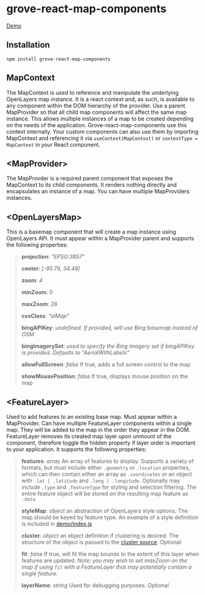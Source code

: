 # grove-react-map-components

[Demo](https://marklogic-community.github.io/grove-react-map-components/demo/dist/index.html)

## Installation

`npm install grove-react-map-components`

## MapContext

The MapContext is used to reference and manipulate the underlying OpenLayers map instance. It is a react context and, as such, is available to any component within the DOM hierarchy of the provider. Use a parent MapProvider so that all child map components will affect the same map instance. This allows multiple instances of a map to be created depending on the needs of the application. Grove-react-map-components use this context internally. Your custom components can also use them by importing MapContext and referencing it via `useContext(MapContext)` or `contextType = MapContext` in your React component.

## &lt;MapProvider&gt;

The MapProvder is a required parent component that exposes the MapContext to its child components. It renders nothing directly and encapsulates an instance of a map. You can have multiple MapProviders instances.

## &lt;OpenLayersMap&gt;

This is a basemap component that will create a map instance using OpenLayers API. It must appear within a MapProvider parent and supports the following properties:

> **projection**: *"EPSG:3857"* 
> 
> **center**: *[-95.79, 34.48]*
> 
> **zoom**: *4*
>
> **minZoom**: 0
>
> **maxZoom**: 28
> 
> **cssClass**: _"olMap"_ 
> 
> **bingAPIKey**: _undefined. If provided, will use Bing basemap instead of OSM_ 
> 
> **bingImagerySet**: _used to specify the Bing imagery set if bingAPIKey is provided. Defaults to "AerialWithLabels"_
> 
> **allowFullScreen**: _false_ If true, adds a full screen control to the map
> 
> **showMousePosition**: _false_ If true, displays mouse position on the map

## &lt;FeatureLayer&gt;

Used to add features to an existing base map.  Must appear within a MapProvider.  Can have multiple FeatureLayer components within a single map.  They will be added to the map in the order they appear in the DOM.  FeatureLayer removes its created map layer upon unmount of the component, therefore toggle the hidden property if layer order is important to your application.  It supports the following properties:

> **features**: _array_ An array of features to display.  Supports a variety of formats, but must include either `.geometry` or `.location` properties, which can then contain either an array as `.coordinates` or an object with `.lat | .latitude` and `.long | .longitude`.  Optionally may include `.type` and `.featureType` for styling and selection filtering.  The entire feature object will be stored on the resulting map feature as `.data`
> 
> **styleMap**: _object_ an abstraction of OpenLayers style options.  The map should be keyed by feature type.  An example of a style definition is included in [demo/index.js](demo/src/index.js)
>
> **cluster**: _object_ an object definition if clustering is desired.  The structure of the object is passed to the [cluster source](https://openlayers.org/en/latest/apidoc/module-ol_source_Cluster.html).  Optional
>>
> **fit**: _false_ If true, will fit the map bounds to the extent of this layer when features are updated.  _Note: you may wish to set maxZoom on the map if using `fit` with a FeatureLayer that may potentially contain a single feature._
> 
> **layerName**: _string_  Used for debugging purposes.  Optional
